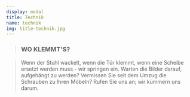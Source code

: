 ```yaml
---
display: modal
title: Technik
name: technik
img: title-technik.jpg
---
```


> ### WO KLEMMT'S?

> Wenn der Stuhl wackelt, wenn die Tür klemmt, wenn eine Scheibe ersetzt werden muss - wir springen ein. Warten die Bilder darauf, aufgehängt zu werden? Vermissen Sie seit dem Umzug die Schrauben zu Ihren Möbeln? Rufen Sie uns an; wir kümmern uns darum.
